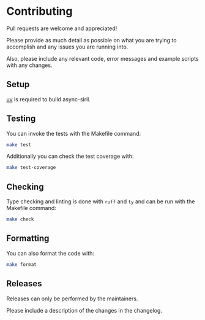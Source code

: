 # Contributing

Pull requests are welcome and appreciated!

Please provide as much detail as possible on what you are trying to accomplish and any issues you are running into.

Also, please include any relevant code, error messages and example scripts with any changes.

## Setup

[uv](https://docs.astral.sh/uv/) is required to build async-siril.

## Testing

You can invoke the tests with the Makefile command:

```bash
make test
```

Additionally you can check the test coverage with:

```bash
make test-coverage
```

## Checking

Type checking and linting is done with `ruff` and `ty` and can be run with the Makefile command:

```bash
make check
```

## Formatting

You can also format the code with:

```bash
make format
```

## Releases

Releases can only be performed by the maintainers.

Please include a description of the changes in the changelog.
